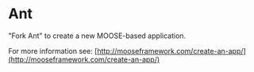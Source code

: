 Ant
=====

"Fork Ant" to create a new MOOSE-based application.

For more information see: [http://mooseframework.com/create-an-app/](http://mooseframework.com/create-an-app/)
